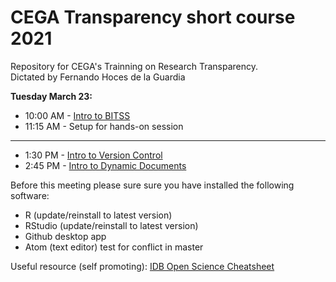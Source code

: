 # CEGA Transparency short course 2021
Repository for CEGA's Trainning on Research Transparency.   
Dictated by Fernando Hoces de la Guardia


**Tuesday March 23:**  
- 10:00 AM	- [Intro to BITSS](https://bitss.github.io/CEGA2021/)
- 11:15 AM - Setup for hands-on session

****
- 1:30 PM	- [Intro to Version Control](https://github.com/BITSS/CEGA2019/tree/master/01a-Git-GUI)
- 2:45 PM	- [Intro to Dynamic Documents](https://github.com/BITSS/CEGA2019/tree/master/02-dynamicdocs)



Before this meeting please sure sure you have installed the following software:
 -  R (update/reinstall to latest version)
 -  RStudio  (update/reinstall to latest version)
 -  Github desktop app
 -  Atom (text editor) test for conflict in master


Useful resource (self promoting): [IDB Open Science Cheatsheet](http://idbdocs.iadb.org/wsdocs/getdocument.aspx?docnum=EZSHARE-1350314980-383)
